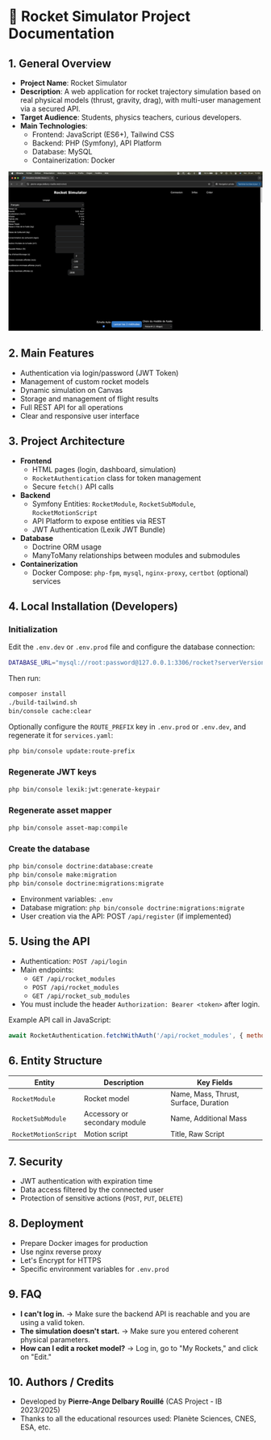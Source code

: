 # 🚀 Rocket Simulator Project Documentation

## 1. General Overview
- **Project Name**: Rocket Simulator
- **Description**: A web application for rocket trajectory simulation based on real physical models (thrust, gravity, drag), with multi-user management via a secured API.
- **Target Audience**: Students, physics teachers, curious developers.
- **Main Technologies**:
  - Frontend: JavaScript (ES6+), Tailwind CSS
  - Backend: PHP (Symfony), API Platform
  - Database: MySQL
  - Containerization: Docker

![Home Screen](./documentation/_static/ecran-d-accueil.png "Application home screen :)")

## 2. Main Features
- Authentication via login/password (JWT Token)
- Management of custom rocket models
- Dynamic simulation on Canvas
- Storage and management of flight results
- Full REST API for all operations
- Clear and responsive user interface

## 3. Project Architecture
- **Frontend**
  - HTML pages (login, dashboard, simulation)
  - `RocketAuthentication` class for token management
  - Secure `fetch()` API calls
- **Backend**
  - Symfony Entities: `RocketModule`, `RocketSubModule`, `RocketMotionScript`
  - API Platform to expose entities via REST
  - JWT Authentication (Lexik JWT Bundle)
- **Database**
  - Doctrine ORM usage
  - ManyToMany relationships between modules and submodules
- **Containerization**
  - Docker Compose: `php-fpm`, `mysql`, `nginx-proxy`, `certbot` (optional) services

## 4. Local Installation (Developers)

### Initialization

Edit the `.env.dev` or `.env.prod` file and configure the database connection:

```bash
DATABASE_URL="mysql://root:password@127.0.0.1:3306/rocket?serverVersion=8.0"
```

Then run:

```bash
composer install
./build-tailwind.sh
bin/console cache:clear
```

Optionally configure the `ROUTE_PREFIX` key in `.env.prod` or `.env.dev`, and regenerate it for `services.yaml`:

```bash
php bin/console update:route-prefix
```

### Regenerate JWT keys

```bash
php bin/console lexik:jwt:generate-keypair
```

### Regenerate asset mapper

```bash
php bin/console asset-map:compile
```

### Create the database

```bash
php bin/console doctrine:database:create
php bin/console make:migration
php bin/console doctrine:migrations:migrate
```

- Environment variables: `.env`
- Database migration: `php bin/console doctrine:migrations:migrate`
- User creation via the API: POST `/api/register` (if implemented)

## 5. Using the API
- Authentication: `POST /api/login`
- Main endpoints:
  - `GET /api/rocket_modules`
  - `POST /api/rocket_modules`
  - `GET /api/rocket_sub_modules`
- You must include the header `Authorization: Bearer <token>` after login.

Example API call in JavaScript:

```javascript
await RocketAuthentication.fetchWithAuth('/api/rocket_modules', { method: 'GET' });
```

## 6. Entity Structure
| Entity               | Description                    | Key Fields                         |
| -------------------- | ------------------------------ | ---------------------------------- |
| `RocketModule`       | Rocket model                   | Name, Mass, Thrust, Surface, Duration |
| `RocketSubModule`    | Accessory or secondary module  | Name, Additional Mass             |
| `RocketMotionScript` | Motion script                  | Title, Raw Script                 |

## 7. Security
- JWT authentication with expiration time
- Data access filtered by the connected user
- Protection of sensitive actions (`POST`, `PUT`, `DELETE`)

## 8. Deployment
- Prepare Docker images for production
- Use nginx reverse proxy
- Let's Encrypt for HTTPS
- Specific environment variables for `.env.prod`

## 9. FAQ
- **I can't log in.**
  → Make sure the backend API is reachable and you are using a valid token.
- **The simulation doesn't start.**
  → Make sure you entered coherent physical parameters.
- **How can I edit a rocket model?**
  → Log in, go to "My Rockets," and click on "Edit."

## 10. Authors / Credits
- Developed by **Pierre-Ange Delbary Rouillé** (CAS Project - IB 2023/2025)
- Thanks to all the educational resources used: Planète Sciences, CNES, ESA, etc.
